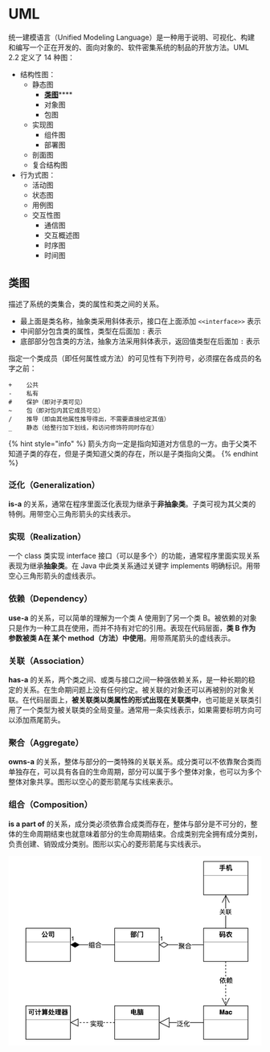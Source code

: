 # UML

统一建模语言（Unified Modeling Language）是一种用于说明、可视化、构建和编写一个正在开发的、面向对象的、软件密集系统的制品的开放方法。UML 2.2 定义了 14 种图：

* 结构性图：
  * 静态图
    * [**类图**](uml.md#lei-tu)\*\*\*\*
    * 对象图
    * 包图
  * 实现图
    * 组件图
    * 部署图
  * 剖面图
  * 复合结构图
* 行为式图：
  * 活动图
  * 状态图
  * 用例图
  * 交互性图
    * 通信图
    * 交互概述图
    * 时序图
    * 时间图

## 类图

描述了系统的类集合，类的属性和类之间的关系。

* 最上面是类名称，抽象类采用斜体表示，接口在上面添加 `<<interface>>` 表示
* 中间部分包含类的属性，类型在后面加 `:` 表示
* 底部部分包含类的方法，抽象方法采用斜体表示，返回值类型在后面加 `:` 表示

指定一个类成员（即任何属性或方法）的可见性有下列符号，必须摆在各成员的名字之前：

```text
+    公共
-    私有
#    保护（即对子类可见）
~    包（即对包内其它成员可见）
/    推导（即由其他属性推导得出，不需要直接给定其值）
_    静态（给整行加下划线，和访问修饰符同时存在）
```

{% hint style="info" %}
箭头方向一定是指向知道对方信息的一方。由于父类不知道子类的存在，但是子类知道父类的存在，所以是子类指向父类。
{% endhint %}

### 泛化（Generalization）

**is-a** 的关系，通常在程序里面泛化表现为继承于**非抽象类**。子类可视为其父类的特例。用带空心三角形箭头的实线表示。

### 实现（Realization）

一个 class 类实现 interface 接口（可以是多个）的功能，通常程序里面实现关系表现为继承**抽象类**。在 Java 中此类关系通过关键字 implements 明确标识。用带空心三角形箭头的虚线表示。

### 依赖（Dependency）

**use-a** 的关系，可以简单的理解为一个类 A 使用到了另一个类 B。被依赖的对象只是作为一种工具在使用，而并不持有对它的引用。表现在代码层面，**类 B 作为参数被类 A在 某个 method（方法）中使用**。用带燕尾箭头的虚线表示。

### 关联（Association）

**has-a** 的关系，两个类之间、或类与接口之间一种强依赖关系，是一种长期的稳定的关系。在生命期问题上没有任何约定。被关联的对象还可以再被别的对象关联。在代码层面上，**被关联类以类属性的形式出现在关联类中**，也可能是关联类引用了一个类型为被关联类的全局变量。通常用一条实线表示，如果需要标明方向可以添加燕尾箭头。

### 聚合（Aggregate）

**owns-a** 的关系，整体与部分的一类特殊的关联关系。成分类可以不依靠聚合类而单独存在，可以具有各自的生命周期，部分可以属于多个整体对象，也可以为多个整体对象共享。图形以空心的菱形箭尾与实线来表示。

### 组合（Composition）

**is a part of** 的关系，成分类必须依靠合成类而存在，整体与部分是不可分的，整体的生命周期结束也就意味着部分的生命周期结束。合成类别完全拥有成分类别，负责创建、销毁成分类别。图形以实心的菱形箭尾与实线表示。

![](../../.gitbook/assets/image%20%28168%29.png)

